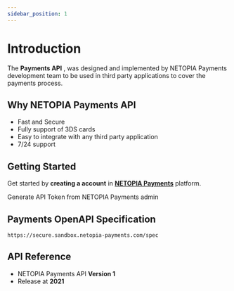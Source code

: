 ```yaml
---
sidebar_position: 1
---
```


# Introduction

The **Payments API** , was designed and implemented by NETOPIA Payments development team to be used in third party applications to cover the payments process.

## Why NETOPIA Payments API
-   Fast and Secure
-   Fully support of 3DS cards
-   Easy to integrate with any third party application 
-   7/24 support

## Getting Started

Get started by **creating a account** in **[NETOPIA Payments](https://netopia-payments.com/register/)** platform.

Generate API Token from NETOPIA Payments admin

## Payments OpenAPI Specification

```
https://secure.sandbox.netopia-payments.com/spec
```

## API Reference
-   NETOPIA Payments API **Version 1** 
-   Release at **2021**